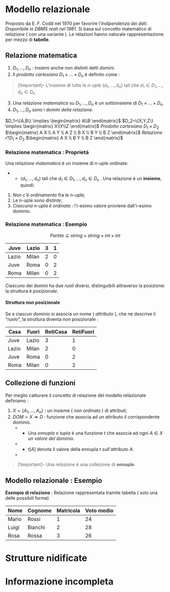 # Modello relazionale
Proposto da E. F. Codd nel 1970 per favorire l'*indipendenza dei dati*. Disponibile in *DBMS reali nel 1981*. Si basa sul concetto matematico di *relazione* ( con una variante ). Le relazioni hanno naturale rappresentazione per mezzo di **tabelle**.
## Relazione matematica
1. $D_1, ..., D_n$ : Insiemi anche non distinti detti *domini*.
2. Il *prodotto cartesiano* $D_1\times ... \times D_n$ è definito come :
>[!important]- L'insieme di tutte le *n-uple* $(d_1,...,d_n)$ tali che $d_1\in D_1,...,d_n\in D_n$
3. Una *relazione matematica* su $D_1,...,D_n$ è un  sottoinsieme di $D_1\times ... \times D_n$.
4. $D_1,...,D_n$ sono i *domini della relazione*.

$D_1=\{A,B\} \implies \begin{matrix} A\\B \end{matrix}$            $D_2=\{X,Y,Z\} \implies \begin{matrix} X\\Y\\Z \end{matrix}$
*Prodotto cartesiano* $D_1\times D_2$      $\begin{matrix} A X \\ A Y \\ A Z \\ B X \\ B Y \\ B Z \end{matrix}$
*Relazione* $r ? D_1\times D_2$ $\begin{matrix} A X \\ B Y \\ B Z \end{matrix}$
### Relazione matematica : Proprietà
Una *relazione matematica* è un insieme di n-uple ordinate:
- - $(d_1,...,d_n)$ tali che $d_1\in D_1,...,d_n\in D_n$ .
Una relazione è un **insieme**, quindi:
1. *Non c'è ordinamento* fra le n-uple;
2. Le n-uple sono *distinte*;
3. *Ciascuna n-upla è ordinata* : l'i-esimo valore proviene dall'i-esimo dominio.
### Relazione matematica : Esempio
$$Partite\subseteq string\times string\times int\times int$$

| Juve  | Lazio | 3   | 1   |
| ----- | ----- | --- | --- |
| Lazio | Milan | 2   | 0   |
| Juve  | Roma  | 0   | 2   |
| Roma  | Milan | 0   | 2   |

Ciascuno dei domini ha due *ruoli* diversi, distinguibili attraverso la posizione: la struttura è *posizionale*.
#### Struttura non posizionale
Se a ciascun dominio si associa un nome ( *attributo* ), che ne descrive il "ruolo", la struttura diventa non posizionale :

| Casa  | Fuori | RetiCasa | RetiFuori |
| ----- | ----- | -------- | --------- |
| Juve  | Lazio | 3        | 1         |
| Lazio | Milan | 2        | 0         |
| Juve  | Roma  | 0        | 2         |
| Roma  | Milan | 0        | 2         |
## Collezione di funzioni
Per meglio catturare il concetto di relazione del modello relazionale definiamo :
1. $X=\{A_1,...,A_n\}$ : un insieme ( *non ordinato* ) di attributi;
2. $DOM=X\Rightarrow D$ :  funzione che associa ad un attributo il corrispondente dominio.
	- - Una *ennupla* o *tupla* è una funzione *t* che associa ad ogni $A\in X$ *un valore del dominio*.
	- - $t[A]$ denota il valore della ennupla *t* sull'attributo *A*.
	- 
>[!important]- Una *relazione* è una collezione di **ennuple**.

## Modello relazionale : Esempio
**Esempio di relazione** : Relazione rappresentata tramite tabella ( solo una delle possibili forme)

| Nome  | Cognome | Matricola | Voto medio |
| ----- | ------- | --------- | ---------- |
| Mario | Rossi   | 1         | 24         |
| Luigi | Bianchi | 2         | 28         |
| Rosa  | Rossa   | 3         | 26         |








# Strutture nidificate



# Informazione incompleta


